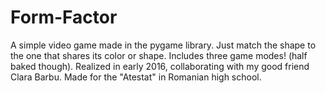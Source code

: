 # Form-Factor
A simple video game made in the pygame library. 
Just match the shape to the one that shares its color or shape. Includes three game modes! (half baked though). 
Realized in early 2016, collaborating with my good friend Clara Barbu. 
Made for the "Atestat" in Romanian high school.
